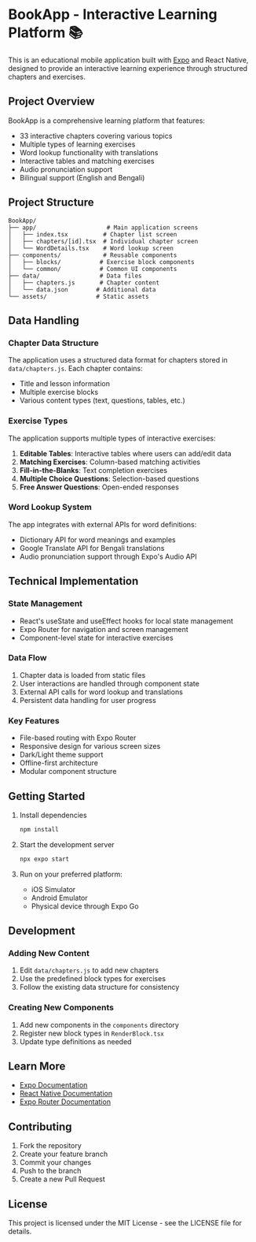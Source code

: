 # BookApp - Interactive Learning Platform 📚

This is an educational mobile application built with [Expo](https://expo.dev) and React Native, designed to provide an interactive learning experience through structured chapters and exercises.

## Project Overview

BookApp is a comprehensive learning platform that features:
- 33 interactive chapters covering various topics
- Multiple types of learning exercises
- Word lookup functionality with translations
- Interactive tables and matching exercises
- Audio pronunciation support
- Bilingual support (English and Bengali)

## Project Structure

```
BookApp/
├── app/                    # Main application screens
│   ├── index.tsx          # Chapter list screen
│   ├── chapters/[id].tsx  # Individual chapter screen
│   └── WordDetails.tsx    # Word lookup screen
├── components/            # Reusable components
│   ├── blocks/           # Exercise block components
│   └── common/           # Common UI components
├── data/                 # Data files
│   ├── chapters.js       # Chapter content
│   └── data.json        # Additional data
└── assets/              # Static assets
```

## Data Handling

### Chapter Data Structure
The application uses a structured data format for chapters stored in `data/chapters.js`. Each chapter contains:
- Title and lesson information
- Multiple exercise blocks
- Various content types (text, questions, tables, etc.)

### Exercise Types
The application supports multiple types of interactive exercises:
1. **Editable Tables**: Interactive tables where users can add/edit data
2. **Matching Exercises**: Column-based matching activities
3. **Fill-in-the-Blanks**: Text completion exercises
4. **Multiple Choice Questions**: Selection-based questions
5. **Free Answer Questions**: Open-ended responses

### Word Lookup System
The app integrates with external APIs for word definitions:
- Dictionary API for word meanings and examples
- Google Translate API for Bengali translations
- Audio pronunciation support through Expo's Audio API

## Technical Implementation

### State Management
- React's useState and useEffect hooks for local state management
- Expo Router for navigation and screen management
- Component-level state for interactive exercises

### Data Flow
1. Chapter data is loaded from static files
2. User interactions are handled through component state
3. External API calls for word lookup and translations
4. Persistent data handling for user progress

### Key Features
- File-based routing with Expo Router
- Responsive design for various screen sizes
- Dark/Light theme support
- Offline-first architecture
- Modular component structure

## Getting Started

1. Install dependencies
   ```bash
   npm install
   ```

2. Start the development server
   ```bash
   npx expo start
   ```

3. Run on your preferred platform:
   - iOS Simulator
   - Android Emulator
   - Physical device through Expo Go

## Development

### Adding New Content
1. Edit `data/chapters.js` to add new chapters
2. Use the predefined block types for exercises
3. Follow the existing data structure for consistency

### Creating New Components
1. Add new components in the `components` directory
2. Register new block types in `RenderBlock.tsx`
3. Update type definitions as needed

## Learn More

- [Expo Documentation](https://docs.expo.dev)
- [React Native Documentation](https://reactnative.dev)
- [Expo Router Documentation](https://docs.expo.dev/router/introduction)

## Contributing

1. Fork the repository
2. Create your feature branch
3. Commit your changes
4. Push to the branch
5. Create a new Pull Request

## License

This project is licensed under the MIT License - see the LICENSE file for details.
